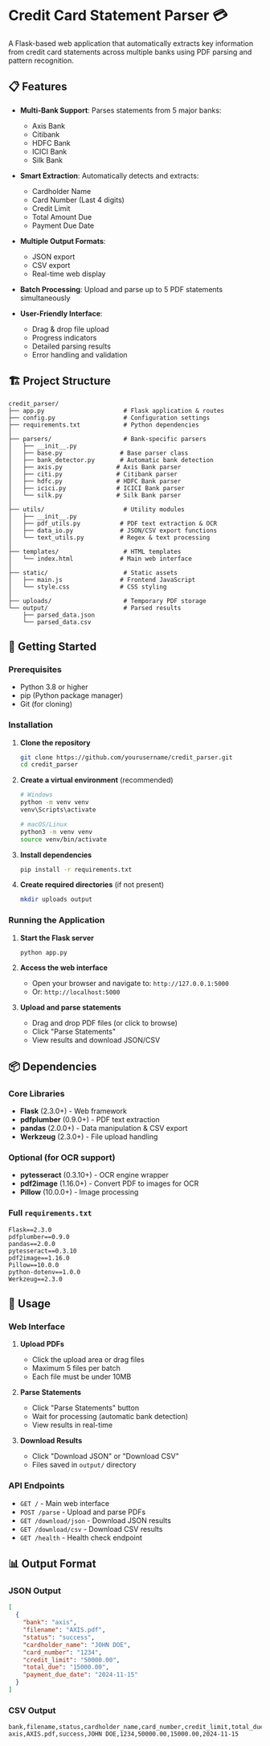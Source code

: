 # Credit Card Statement Parser 💳

A Flask-based web application that automatically extracts key information from credit card statements across multiple banks using PDF parsing and pattern recognition.

## 📋 Features

- **Multi-Bank Support**: Parses statements from 5 major banks:
  - Axis Bank
  - Citibank
  - HDFC Bank
  - ICICI Bank
  - Silk Bank

- **Smart Extraction**: Automatically detects and extracts:
  - Cardholder Name
  - Card Number (Last 4 digits)
  - Credit Limit
  - Total Amount Due
  - Payment Due Date

- **Multiple Output Formats**: 
  - JSON export
  - CSV export
  - Real-time web display

- **Batch Processing**: Upload and parse up to 5 PDF statements simultaneously

- **User-Friendly Interface**: 
  - Drag & drop file upload
  - Progress indicators
  - Detailed parsing results
  - Error handling and validation

## 🏗️ Project Structure

```
credit_parser/
├── app.py                      # Flask application & routes
├── config.py                   # Configuration settings
├── requirements.txt            # Python dependencies
│
├── parsers/                    # Bank-specific parsers
│   ├── __init__.py
│   ├── base.py                # Base parser class
│   ├── bank_detector.py       # Automatic bank detection
│   ├── axis.py               # Axis Bank parser
│   ├── citi.py               # Citibank parser
│   ├── hdfc.py               # HDFC Bank parser
│   ├── icici.py              # ICICI Bank parser
│   └── silk.py               # Silk Bank parser
│
├── utils/                      # Utility modules
│   ├── __init__.py
│   ├── pdf_utils.py           # PDF text extraction & OCR
│   ├── data_io.py             # JSON/CSV export functions
│   └── text_utils.py          # Regex & text processing
│
├── templates/                  # HTML templates
│   └── index.html             # Main web interface
│
├── static/                     # Static assets
│   ├── main.js                # Frontend JavaScript
│   └── style.css              # CSS styling
│
├── uploads/                    # Temporary PDF storage
└── output/                     # Parsed results
    ├── parsed_data.json
    └── parsed_data.csv
```

## 🚀 Getting Started

### Prerequisites

- Python 3.8 or higher
- pip (Python package manager)
- Git (for cloning)

### Installation

1. **Clone the repository**
   ```bash
   git clone https://github.com/yourusername/credit_parser.git
   cd credit_parser
   ```

2. **Create a virtual environment** (recommended)
   ```bash
   # Windows
   python -m venv venv
   venv\Scripts\activate

   # macOS/Linux
   python3 -m venv venv
   source venv/bin/activate
   ```

3. **Install dependencies**
   ```bash
   pip install -r requirements.txt
   ```

4. **Create required directories** (if not present)
   ```bash
   mkdir uploads output
   ```

### Running the Application

1. **Start the Flask server**
   ```bash
   python app.py
   ```

2. **Access the web interface**
   - Open your browser and navigate to: `http://127.0.0.1:5000`
   - Or: `http://localhost:5000`

3. **Upload and parse statements**
   - Drag and drop PDF files (or click to browse)
   - Click "Parse Statements"
   - View results and download JSON/CSV

## 📦 Dependencies

### Core Libraries
- **Flask** (2.3.0+) - Web framework
- **pdfplumber** (0.9.0+) - PDF text extraction
- **pandas** (2.0.0+) - Data manipulation & CSV export
- **Werkzeug** (2.3.0+) - File upload handling

### Optional (for OCR support)
- **pytesseract** (0.3.10+) - OCR engine wrapper
- **pdf2image** (1.16.0+) - Convert PDF to images for OCR
- **Pillow** (10.0.0+) - Image processing

### Full `requirements.txt`
```
Flask==2.3.0
pdfplumber==0.9.0
pandas==2.0.0
pytesseract==0.3.10
pdf2image==1.16.0
Pillow==10.0.0
python-dotenv==1.0.0
Werkzeug==2.3.0
```

## 🎯 Usage

### Web Interface

1. **Upload PDFs**
   - Click the upload area or drag files
   - Maximum 5 files per batch
   - Each file must be under 10MB

2. **Parse Statements**
   - Click "Parse Statements" button
   - Wait for processing (automatic bank detection)
   - View results in real-time

3. **Download Results**
   - Click "Download JSON" or "Download CSV"
   - Files saved in `output/` directory

### API Endpoints

- `GET /` - Main web interface
- `POST /parse` - Upload and parse PDFs
- `GET /download/json` - Download JSON results
- `GET /download/csv` - Download CSV results
- `GET /health` - Health check endpoint



## 📊 Output Format

### JSON Output
```json
[
  {
    "bank": "axis",
    "filename": "AXIS.pdf",
    "status": "success",
    "cardholder_name": "JOHN DOE",
    "card_number": "1234",
    "credit_limit": "50000.00",
    "total_due": "15000.00",
    "payment_due_date": "2024-11-15"
  }
]
```

### CSV Output
```csv
bank,filename,status,cardholder_name,card_number,credit_limit,total_due,payment_due_date
axis,AXIS.pdf,success,JOHN DOE,1234,50000.00,15000.00,2024-11-15
